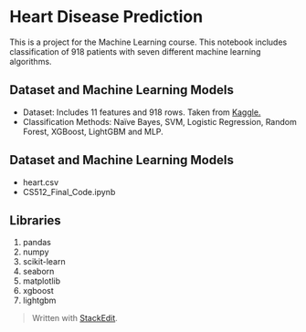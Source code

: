 ﻿

# Heart Disease Prediction

This is a project for the Machine Learning course. This notebook includes classification of 918 patients with seven different machine learning algorithms.

## Dataset and Machine Learning Models

-   Dataset: Includes 11 features and 918 rows. Taken from [Kaggle.](https://www.kaggle.com/fedesoriano/heart-failure-prediction)
-   Classification Methods: Naïve Bayes, SVM, Logistic Regression, Random Forest, XGBoost, LightGBM and MLP.

## Dataset and Machine Learning Models
-   heart.csv 
-   CS512_Final_Code.ipynb 

## Libraries

 1. pandas
 2. numpy
 3. scikit-learn
 4. seaborn 
 5. matplotlib 
 6. xgboost  
 7. lightgbm

> Written with [StackEdit](https://stackedit.io/).

